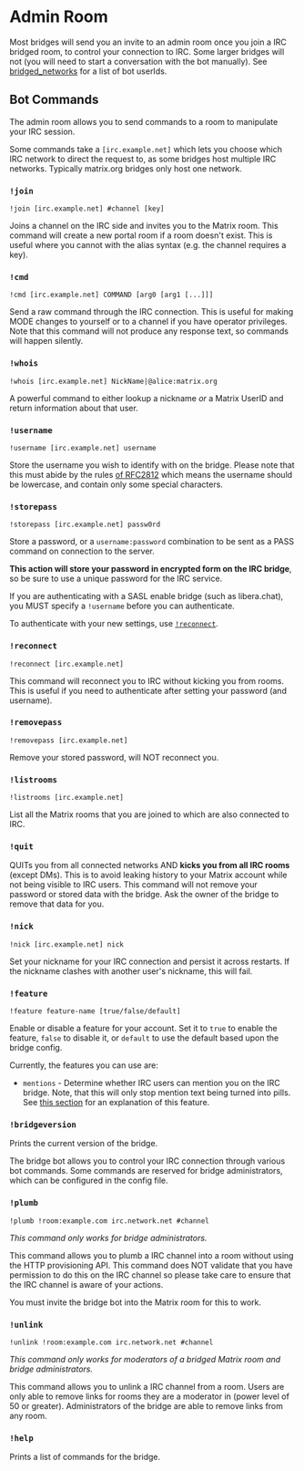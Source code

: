 # Admin Room

Most bridges will send you an invite to an admin room once you join a IRC bridged room, to control your connection 
to IRC. Some larger bridges will not (you will need to start a conversation with the bot manually). See 
[bridged_networks](./bridged_networks) for a list of bot userIds.

## Bot Commands

The admin room allows you to send commands to a room to manipulate your IRC session. 

Some commands take a `[irc.example.net]` which lets you choose which IRC network to direct the
request to, as some bridges host multiple IRC networks. Typically matrix.org bridges only host
one network.


### `!join`

`!join [irc.example.net] #channel [key]`

Joins a channel on the IRC side and invites you to the Matrix room. This command will create a new
portal room if a room doesn't exist. This is useful where you cannot with the alias syntax (e.g. the channel requires a key).


### `!cmd`

`!cmd [irc.example.net] COMMAND [arg0 [arg1 [...]]]`

Send a raw command through the IRC connection. This is useful for making MODE changes to yourself
or to a channel if you have operator privileges. Note that this command will not produce any response
text, so commands will happen silently.


### `!whois`

`!whois [irc.example.net] NickName|@alice:matrix.org`

A powerful command to either lookup a nickname *or* a Matrix UserID and return information about that user.


### `!username`

`!username [irc.example.net] username`

Store the username you wish to identify with on the bridge. Please note that this must abide by the
rules [of RFC2812](https://datatracker.ietf.org/doc/html/rfc2812#section-2.3.1) which means the username
should be lowercase, and contain only some special characters.

### `!storepass`

`!storepass [irc.example.net] passw0rd`

Store a password, or a `username:password` combination to be sent as a PASS command on connection to the server.

**This action will store your password in encrypted form on the IRC bridge**, so be sure to use a unique password for the IRC service. 

If you are authenticating with a SASL enable bridge (such as libera.chat), you MUST specify a `!username`
before you can authenticate.
 
To authenticate with your new settings, use [`!reconnect`](#reconnect).


### `!reconnect`

`!reconnect [irc.example.net]`

This command will reconnect you to IRC without kicking you from rooms. This is useful if you
need to authenticate after setting your password (and username).

### `!removepass`

`!removepass [irc.example.net]`

Remove your stored password, will NOT reconnect you.


### `!listrooms`

`!listrooms [irc.example.net]`

List all the Matrix rooms that you are joined to which are also connected to IRC.


### `!quit`

QUITs you from all connected networks AND **kicks you from all IRC rooms** (except DMs). This is to avoid
leaking history to your Matrix account while not being visible to IRC users. This command will not remove
your password or stored data with the bridge. Ask the owner of the bridge to remove that data for you.


### `!nick`

`!nick [irc.example.net] nick`

Set your nickname for your IRC connection and persist it across restarts. If the nickname clashes with another
user's nickname, this will fail.


### `!feature`

`!feature feature-name [true/false/default]`

Enable or disable a feature for your account. Set it to `true` to enable the feature, `false` to disable it, or `default`
to use the default based upon the bridge config.

Currently, the features you can use are:
- `mentions` - Determine whether IRC users can mention you on the IRC bridge. Note, that this will only stop mention text being turned
  into pills. See [this section](usage.md#message-behaviours) for an explanation of this feature.


### `!bridgeversion`

Prints the current version of the bridge.

The bridge bot allows you to control your IRC connection through various bot commands. Some
commands are reserved for bridge administrators, which can be configured in the config file.


### `!plumb`

`!plumb !room:example.com irc.network.net #channel`

*This command only works for bridge administrators.*

This command allows you to plumb a IRC channel into a room without using the HTTP provisioning API. This command does NOT 
validate that you have permission to do this on the IRC channel so please take care to ensure that the IRC channel is
aware of your actions.

You must invite the bridge bot into the Matrix room for this to work.


### `!unlink`

`!unlink !room:example.com irc.network.net #channel`

*This command only works for moderators of a bridged Matrix room and bridge administrators.*

This command allows you to unlink a IRC channel from a room. Users are only able to remove links for rooms they are a moderator in (power level of 50 or greater). Administrators of the bridge are able to remove links from any room.


### `!help`

Prints a list of commands for the bridge.
